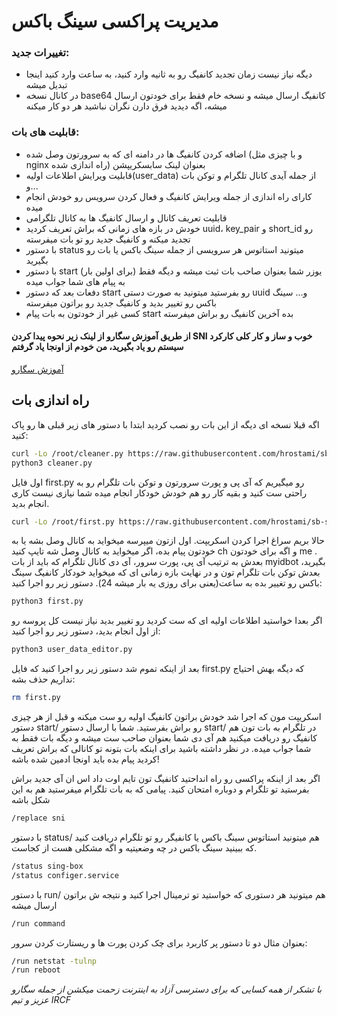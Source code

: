 # مدیریت پراکسی سینگ باکس
### تغییرات جدید: 
- دیگه نیاز نیست زمان تجدید کانفیگ رو به ثانیه وارد کنید، به ساعت وارد کنید اینجا تبدیل میشه
- در کانال نسخه base64 کانفیگ ارسال میشه و نسخه خام فقط برای خودتون ارسال میشه، اگه دیدید فرق دارن نگران نباشید هر دو کار میکنه

### قابلیت های بات:
- اضافه کردن کانفیگ ها در دامنه ای که به سرورتون وصل شده (و با چیزی مثل nginx راه اندازی شده) بعنوان لینک سابسکریپشن
- قابلیت ویرایش اطلاعات اولیه(user_data) از جمله آیدی کانال تلگرام و توکن بات و...
- کارای راه اندازی از جمله ویرایش کانفیگ و فعال کردن سرویس رو خودش انجام میده
- قابلیت تعریف کانال و ارسال کانفیگ ها به کانال تلگرامی
- خودش در بازه های زمانی که براش تعریف کردید uuid، key_pair و short_id رو تجدید میکنه و کانفیگ جدید رو تو بات میفرسته
- با دستور status میتونید استاتوس هر سرویسی از جمله سینگ باکس یا بات رو بگیرید
- با دستور start (برای اولین بار) یوزر شما بعنوان صاحب بات ثبت میشه و دیگه فقط به پیام های شما جواب میده
- دفعات بعد که دستور start رو بفرستید میتونید به صورت دستی uuid و... سینگ باکس رو تغییر بدید و کانفیگ جدید رو براتون میفرسته 
- کسی غیر از خودتون به بات پیام start بده آخرین کانفیگ رو براش میفرسته

 

#### از طریق آموزش سگارو از لینک زیر نحوه پیدا کردن SNI خوب و ساز و کار کلی کارکرد سیستم رو یاد بگیرید، من خودم از اونجا یاد گرفتم

[آموزش سگارو](https://telegra.ph/How-run-Reality-protocol-with-Xray-or-Sing-box-Core-with-iSegaro-04-18)

## راه اندازی بات
اگه قبلا نسخه ای دیگه از این بات رو نصب کردید ابتدا با دستور های زیر قبلی ها رو پاک کنید:
```bash
curl -Lo /root/cleaner.py https://raw.githubusercontent.com/hrostami/sb-server-configer/master/cleaner.py
python3 cleaner.py
```
اول فایل first.py رو میگیریم که آی پی و پورت سرورتون و توکن بات تلگرام رو به راحتی ست کنید و بقیه کار رو هم خودش خودکار انجام میده شما نیازی نیست کاری انجام بدید.
```bash
curl -Lo /root/first.py https://raw.githubusercontent.com/hrostami/sb-server-configer/master/first.py
```
حالا بریم سراغ اجرا کردن اسکریپت. اول ازتون میپرسه میخواید به کانال وصل بشه یا به خودتون پیام بده، اگر میخواید به کانال وصل شه تایپ کنید ch و اگه برای خودتون me . بعدش به ترتیب آی پی، پورت سرور، آی دی کانال تلگرام که باید از بات myidbot بگیرید، بعدش توکن بات تلگرام تون و در نهایت بازه زمانی ای که میخواید خودکار کانفیگ سینگ باکس رو تغییر بده به ساعت(یعنی برای روزی یه بار میشه 24). دستور زیر رو اجرا کنید:
```bash
python3 first.py
```
اگر بعدا خواستید اطلاعات اولیه ای که ست کردید رو تغییر بدید نیاز نیست کل پروسه رو از اول انجام بدید، دستور زیر رو اجرا کنید:
```bash
python3 user_data_editor.py
```
بعد از اینکه تموم شد دستور زیر رو اجرا کنید که فایل first.py که دیگه بهش احتیاج نداریم حذف بشه:
```bash
rm first.py
```

اسکریپت مون که اجرا شد خودش براتون کانفیگ اولیه رو ست میکنه و قبل از هر چیزی دستور start/ رو براش بفرستید. شما با ارسال دستور start/ در تلگرام به بات تون هم کانفیگ رو دریافت میکنید هم آی دی شما بعنوان صاحب ست میشه و دیگه بات فقط به شما جواب میده. 
در نظر داشته باشید برای اینکه بات بتونه تو کانالی که براش تعریف کردید پیام بده باید اونجا ادمین شده باشه!

اگر بعد از اینکه پراکسی رو راه انداحتید کانفیگ تون تایم اوت داد اس ان آی  جدید براش بفرستید تو تلگرام و دوباره امتحان کنید. پیامی که به بات تلگرام میفرستید هم به این شکل باشه
```bash
/replace sni
```
با دستور status/ هم میتونید استاتوس سینگ باکس یا کانفیگر رو تو تلگرام دریافت کنید که ببینید سینگ باکس در چه وضعیتیه و اگه مشکلی هست از کجاست.
```bash
/status sing-box
/status configer.service
```
با دستور run/ هم میتونید هر دستوری که خواستید تو ترمینال اجرا کنید و نتیجه ش براتون ارسال میشه
```bash
/run command
```
بعنوان مثال دو تا دستور پر کاربرد برای چک کردن پورت ها و ریستارت کردن سرور:
```bash
/run netstat -tulnp
/run reboot
```


*با تشکر از همه کسایی که برای دسترسی آزاد به اینترنت زحمت میکشن از جمله سگارو عزیز و تیم IRCF*
